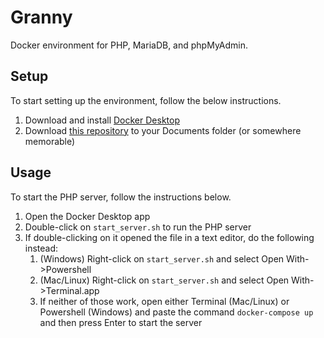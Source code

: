 # Granny

Docker environment for PHP, MariaDB, and phpMyAdmin.

## Setup

To start setting up the environment, follow the below instructions.

1. Download and install [Docker Desktop](https://www.docker.com)
2. Download [this repository](https://github.com/btech-webdev-23/granny) to your Documents folder (or somewhere memorable)

## Usage

To start the PHP server, follow the instructions below.

1. Open the Docker Desktop app
2. Double-click on `start_server.sh` to run the PHP server
3. If double-clicking on it opened the file in a text editor, do the following instead:
    1. (Windows) Right-click on `start_server.sh` and select Open With->Powershell
    2. (Mac/Linux) Right-click on `start_server.sh` and select Open With->Terminal.app
    3. If neither of those work, open either Terminal (Mac/Linux) or Powershell (Windows) and paste the command `docker-compose up` and then press Enter to start the server
